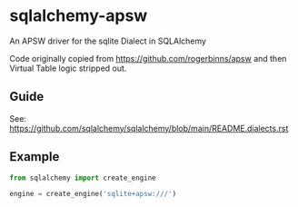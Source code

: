 # sqlalchemy-apsw
An APSW driver for the sqlite Dialect in SQLAlchemy

Code originally copied from https://github.com/rogerbinns/apsw and then Virtual Table logic stripped out.

## Guide
See: https://github.com/sqlalchemy/sqlalchemy/blob/main/README.dialects.rst

## Example
```python
from sqlalchemy import create_engine

engine = create_engine('sqlite+apsw:///')
```
